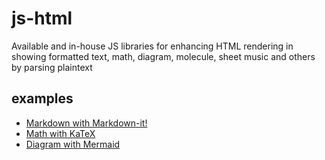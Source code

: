 # js-html
Available and in-house JS libraries for enhancing HTML rendering in showing formatted text, math, diagram, molecule, sheet music and others by parsing plaintext

## examples
+ [Markdown with Markdown-it!](html/markdown-it.html)
+ [Math with KaTeX](katex/math.html)
+ [Diagram with Mermaid](mermaid/math.html)
